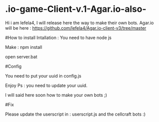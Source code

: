 # .io-game-Client-v.1-Agar.io-also-
Hi i am lefela4, I will release here the way to make their own bots.
Agar.io will be here : https://github.com/lefela4/Agar.io-client-v3/tree/master

#How to install
Intallation :
You need to have node js

Make : npm install

open server.bat 


#Config

You need to put your uuid in config.js

Enjoy
Ps : you need to update your uuid.

I will said here soon how to make your own bots ;)

#Fix

Please update the userscript in : userscript.js and the cellcraft bots :)
